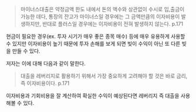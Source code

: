 > 마이너스대출은 약정금액 한도 내에서 돈의 액수와 상관없이 수시로 입,출금이 가능한 데다, 통장의 잔고가 마이너스일 경우에는 그 금액만큼의 이자비용이 발생하지만, 반대로 플러스일 경우에는 이자비용이 전혀 발생하지 않는다. p.171

현금이 필요한 경우(ex. 투자 시기가 매우 좋은 종목 매수) 등에 매우 유용하게 사용할 수 있지만 이자비용이 높기 때문에 투자 손해를 보게 되면 빚이 수익이 아닌 또 다른 빚을 만들 수 있다.

저자는 이에 대해 다음과 같이 말한다.
> 대출을 레버리지로 활용하기 위해서 가장 중요하게 고려해야 할 것은 바로 금리, 즉 이자비용이다. p.171

이자비용과 기회비용을 잘 계산하여 확실한 수익이 예상된다면 레버리지 즉 대출을 사용해볼 수 있다.
